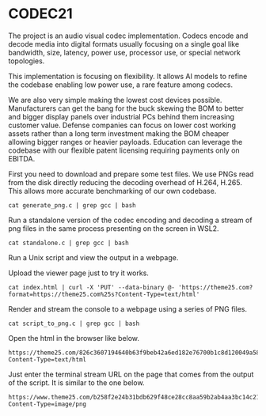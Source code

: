 # CODEC21

The project is an audio visual codec implementation. Codecs encode and decode media into digital formats usually focusing on a single goal like bandwidth, size, latency, power use, processor use, or special network topologies.

This implementation is focusing on flexibility. It allows AI models to refine the codebase enabling low power use, a rare feature among codecs.

We are also very simple making the lowest cost devices possible. Manufacturers can get the bang for the buck skewing the BOM to better and bigger display panels over industrial PCs behind them increasing customer value. Defense companies can focus on lower cost working assets rather than a long term investment making the BOM cheaper allowing bigger ranges or heavier payloads. Education can leverage the codebase with our flexible patent licensing requiring payments only on EBITDA.

First you need to download and prepare some test files. We use PNGs read from the disk directly reducing the decoding overhead of H.264, H.265. This allows more accurate benchmarking of our own codebase.

```
cat generate_png.c | grep gcc | bash
```

Run a standalone version of the codec encoding and decoding a stream of png files in the same process presenting on the screen in WSL2.

```
cat standalone.c | grep gcc | bash
```

Run a Unix script and view the output in a webpage.

Upload the viewer page just to try it works.

```
cat index.html | curl -X 'PUT' --data-binary @- 'https://theme25.com?format=https://theme25.com%25s?Content-Type=text/html'
```

Render and stream the console to a webpage using a series of PNG files.

```
cat script_to_png.c | grep gcc | bash
```

Open the html in the browser like below.

```
https://theme25.com/826c3607194640b63f9beb42a6ed182e76700b1c8d120049a588f6ffc87ececd.tig?Content-Type=text/html
```

Just enter the terminal stream URL on the page that comes from the output of the script. It is similar to the one below.

```
https://www.theme25.com/b258f2e24b31bdb629f48ce28cc8aa59b2ab4aa3bc14c21e1840801493c65359.tig?Content-Type=image/png
```